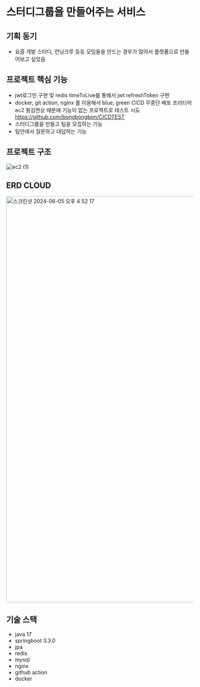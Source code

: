 # 스터디그룹을 만들어주는 서비스

## 기획 동기


- 요즘 개발 스터디, 런닝크루 등등 모임들을 만드는 경우가 많아서 플랫폼으로 만들어보고 싶었음


## 프로젝트 핵심 기능


- jwt로그인 구현 및 redis timeToLive를 통해서 jwt refreshToken 구현
- docker, git action, nginx 를 이용해서 blue, green CICD 무중단 배포 프리티어 ec2 튕김현상 때문에 기능이 없는 프로젝트로 테스트 시도 https://github.com/bongbongbon/CICDTEST 
- 스터디그룹을 만들고 팀을 모집하는 기능
- 팀안에서 질문하고 대답하는 기능

## 프로젝트 구조


![ec2 (1)](https://github.com/bongbongbon/studywithmeProject/assets/106155992/78f3a016-294d-4ad9-a6d3-dca02f09955e)



## ERD CLOUD

<img width="1088" alt="스크린샷 2024-06-05 오후 4 52 17" src="https://github.com/bongbongbon/studywithmeProject/assets/106155992/29980ff0-eab1-4b31-b154-605768814166">


## 기술 스택


- java 17
- springboot 3.3.0
- jpa
- redis
- mysql
- nginx
- github action
- docker
